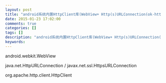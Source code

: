 ```yaml
---
layout: post
title: "android系统内置HttpClient库(WebView+ Http(s)URLConnection(ok-http)+ HttpClient(apache-http))"
date: 2015-01-23 17:02:00 
comments: true
categories: []
tags: []
description: "android系统内置HttpClient库(WebView+ Http(s)URLConnection(ok-http)+ HttpClient(apache-http))"
keywords: 
---
```



 
  
   android.webkit.WebView
  
 
 
  
   java.net.HttpURLConnection / javax.net.ssl.HttpsURLConnection
  
 
 
  
   org.apache.http.client.HttpClient
  
 


